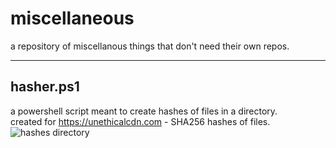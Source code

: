 # miscellaneous
a repository of miscellanous things that don't need their own repos.

---

## hasher.ps1
a powershell script meant to create hashes of files in a directory. <br>
created for https://unethicalcdn.com - SHA256 hashes of files.
![hashes directory](https://github.com/unethicalteam/miscellaneous/assets/38664452/8faee606-62db-4733-8ef6-2d11be8789eb)
